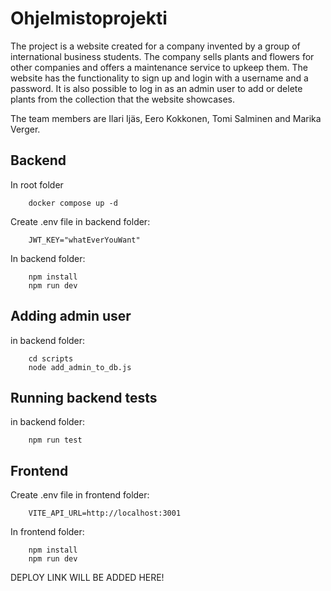 # Ohjelmistoprojekti

The project is a website created for a company invented by a group of international business students. The company sells plants and flowers for other companies and offers a maintenance service to upkeep them. The website has the functionality to sign up and login with a username and a password. It is also possible to log in as an admin user to add or delete plants from the collection that the website showcases.

The team members are Ilari Ijäs, Eero Kokkonen, Tomi Salminen and Marika Verger.


## Backend
In root folder
```
    docker compose up -d
```

Create .env file in backend folder:
```
    JWT_KEY="whatEverYouWant"
```

In backend folder:
```
    npm install
    npm run dev
```

## Adding admin user
in backend folder:
```
    cd scripts
    node add_admin_to_db.js
```

## Running backend tests
in backend folder:
```
    npm run test
```

## Frontend
Create .env file in frontend folder:
```
    VITE_API_URL=http://localhost:3001
```

In frontend folder:
```
    npm install
    npm run dev
```

DEPLOY LINK WILL BE ADDED HERE! 
